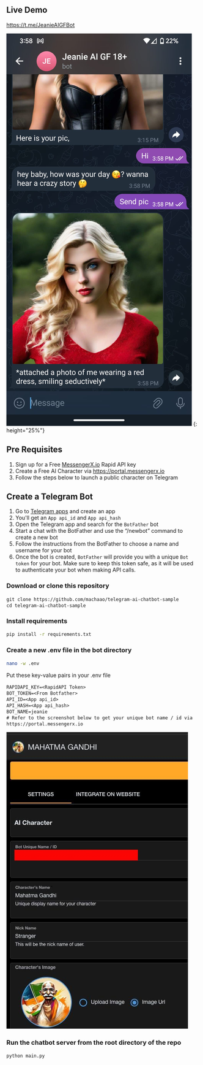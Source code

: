 ## Live Demo 
https://t.me/JeanieAIGFBot

![figure](Assets/jeanie_sample_telegram.jpeg)
{: height="25%"}

## Pre Requisites
1. Sign up for a Free [MessengerX.io](https://rapidapi.com/buildgpt-labs-buildgpt-labs-default/api/messengerx-io) Rapid API key
2. Create a Free AI Character via https://portal.messengerx.io
3. Follow the steps below to launch a public character on Telegram

## Create a Telegram Bot
1. Go to [Telegram apps](https://my.telegram.org/apps) and create an app
2. You'll get an ```App api_id``` and ```App api_hash```
3. Open the Telegram app and search for the ```BotFather``` bot
4. Start a chat with the BotFather and use the “/newbot” command to create a new bot
5. Follow the instructions from the BotFather to choose a name and username for your bot
6. Once the bot is created, ```BotFather``` will provide you with a unique ```Bot token``` for your bot. Make sure to keep this token safe, as it will be used to authenticate your bot when making API calls.


### Download or clone this repository ###
```
git clone https://github.com/machaao/telegram-ai-chatbot-sample
cd telegram-ai-chatbot-sample
```

### Install requirements ###
```bash
pip install -r requirements.txt
```

### Create a new .env file in the bot directory ###
```bash
nano -w .env
```
Put these key-value pairs in your .env file
```
RAPIDAPI_KEY=<RapidAPI Token>
BOT_TOKEN=<From Botfather>
API_ID=<App api_id>
API_HASH=<App api_hash>
BOT_NAME=jeanie
# Refer to the screenshot below to get your unique bot name / id via https://portal.messengerx.io
```
![figure](Assets/mobile-sample-bot-id.jpeg)


### Run the chatbot server from the root directory of the repo ###
```
python main.py
```
